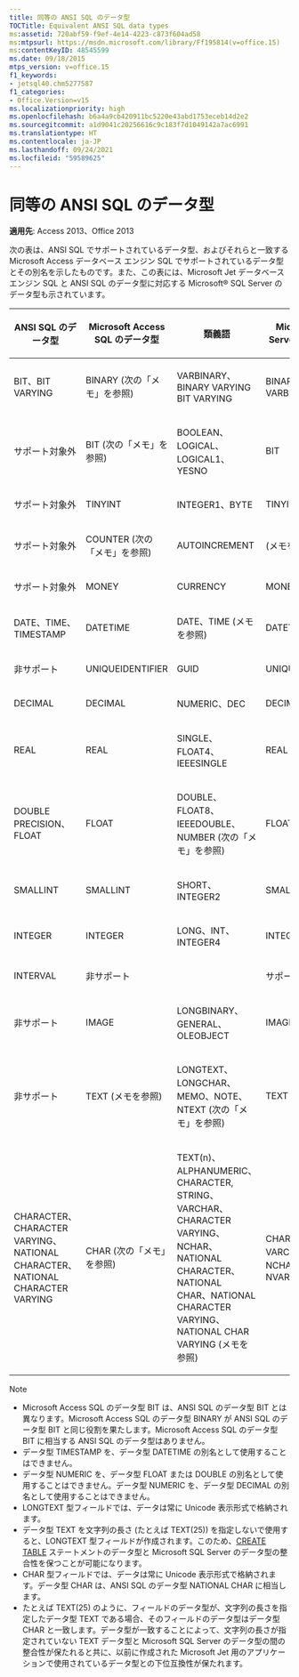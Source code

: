 ```yaml
---
title: 同等の ANSI SQL のデータ型
TOCTitle: Equivalent ANSI SQL data types
ms:assetid: 720abf59-f9ef-4e14-4223-c873f604ad58
ms:mtpsurl: https://msdn.microsoft.com/library/Ff195814(v=office.15)
ms:contentKeyID: 48545599
ms.date: 09/18/2015
mtps_version: v=office.15
f1_keywords:
- jetsql40.chm5277587
f1_categories:
- Office.Version=v15
ms.localizationpriority: high
ms.openlocfilehash: b6a4a9cb420911bc5220e43abd1753eceb14d2e2
ms.sourcegitcommit: a1d9041c20256616c9c183f7d1049142a7ac6991
ms.translationtype: HT
ms.contentlocale: ja-JP
ms.lasthandoff: 09/24/2021
ms.locfileid: "59589625"
---
```

# <a name="equivalent-ansi-sql-data-types"></a>同等の ANSI SQL のデータ型


**適用先**: Access 2013、Office 2013

次の表は、ANSI SQL でサポートされているデータ型、およびそれらと一致する Microsoft Access データベース エンジン SQL でサポートされているデータ型とその別名を示したものです。また、この表には、Microsoft Jet データベース エンジン SQL と ANSI SQL のデータ型に対応する Microsoft® SQL Server のデータ型も示されています。

<table>
<colgroup>
<col style="width: 25%" />
<col style="width: 25%" />
<col style="width: 25%" />
<col style="width: 25%" />
</colgroup>
<thead>
<tr class="header">
<th><p>ANSI SQL のデータ型</p></th>
<th><p>Microsoft Access SQL のデータ型</p></th>
<th><p>類義語</p></th>
<th><p>Microsoft SQL Server のデータ型</p></th>
</tr>
</thead>
<tbody>
<tr class="odd">
<td><p>BIT、BIT VARYING</p></td>
<td><p>BINARY (次の「メモ」を参照)</p></td>
<td><p>VARBINARY、BINARY VARYING BIT VARYING</p></td>
<td><p>BINARY、VARBINARY</p></td>
</tr>
<tr class="even">
<td><p>サポート対象外</p></td>
<td><p>BIT (次の「メモ」を参照)</p></td>
<td><p>BOOLEAN、LOGICAL、LOGICAL1、YESNO</p></td>
<td><p>BIT</p></td>
</tr>
<tr class="odd">
<td><p>サポート対象外</p></td>
<td><p>TINYINT</p></td>
<td><p>INTEGER1、BYTE</p></td>
<td><p>TINYINT</p></td>
</tr>
<tr class="even">
<td><p>サポート対象外</p></td>
<td><p>COUNTER (次の「メモ」を参照)</p></td>
<td><p>AUTOINCREMENT</p></td>
<td><p>(メモを参照)</p></td>
</tr>
<tr class="odd">
<td><p>サポート対象外</p></td>
<td><p>MONEY</p></td>
<td><p>CURRENCY</p></td>
<td><p>MONEY</p></td>
</tr>
<tr class="even">
<td><p>DATE、TIME、TIMESTAMP</p></td>
<td><p>DATETIME</p></td>
<td><p>DATE、TIME (メモを参照)</p></td>
<td><p>DATETIME</p></td>
</tr>
<tr class="odd">
<td><p>非サポート</p></td>
<td><p>UNIQUEIDENTIFIER</p></td>
<td><p>GUID</p></td>
<td><p>UNIQUEIDENTIFIER</p></td>
</tr>
<tr class="even">
<td><p>DECIMAL</p></td>
<td><p>DECIMAL</p></td>
<td><p>NUMERIC、DEC</p></td>
<td><p>DECIMAL</p></td>
</tr>
<tr class="odd">
<td><p>REAL</p></td>
<td><p>REAL</p></td>
<td><p>SINGLE、FLOAT4、IEEESINGLE</p></td>
<td><p>REAL</p></td>
</tr>
<tr class="even">
<td><p>DOUBLE PRECISION、FLOAT</p></td>
<td><p>FLOAT</p></td>
<td><p>DOUBLE、FLOAT8、IEEEDOUBLE、NUMBER (次の「メモ」を参照)</p></td>
<td><p>FLOAT</p></td>
</tr>
<tr class="odd">
<td><p>SMALLINT</p></td>
<td><p>SMALLINT</p></td>
<td><p>SHORT、INTEGER2</p></td>
<td><p>SMALLINT</p></td>
</tr>
<tr class="even">
<td><p>INTEGER</p></td>
<td><p>INTEGER</p></td>
<td><p>LONG、INT、INTEGER4</p></td>
<td><p>INTEGER</p></td>
</tr>
<tr class="odd">
<td><p>INTERVAL</p></td>
<td><p>非サポート</p></td>
<td><p></p></td>
<td><p>サポート対象外</p></td>
</tr>
<tr class="even">
<td><p>非サポート</p></td>
<td><p>IMAGE</p></td>
<td><p>LONGBINARY、GENERAL、OLEOBJECT</p></td>
<td><p>IMAGE</p></td>
</tr>
<tr class="odd">
<td><p>非サポート</p></td>
<td><p>TEXT (メモを参照)</p></td>
<td><p>LONGTEXT、LONGCHAR、MEMO、NOTE、NTEXT (次の「メモ」を参照)</p></td>
<td><p>TEXT</p></td>
</tr>
<tr class="even">
<td><p>CHARACTER、CHARACTER VARYING、NATIONAL CHARACTER、NATIONAL CHARACTER VARYING</p></td>
<td><p>CHAR (次の「メモ」を参照)</p></td>
<td><p>TEXT(n)、ALPHANUMERIC、CHARACTER, STRING、VARCHAR、CHARACTER VARYING、NCHAR、NATIONAL CHARACTER、NATIONAL CHAR、NATIONAL CHARACTER VARYING、NATIONAL CHAR VARYING (メモを参照)</p></td>
<td><p>CHAR、VARCHAR、NCHAR、NVARCHAR</p></td>
</tr>
</tbody>
</table>



> [!NOTE]
> - Microsoft Access SQL のデータ型 BIT は、ANSI SQL のデータ型 BIT とは異なります。Microsoft Access SQL のデータ型 BINARY が ANSI SQL のデータ型 BIT と同じ役割を果たします。Microsoft Access SQL のデータ型 BIT に相当する ANSI SQL のデータ型はありません。
> - データ型 TIMESTAMP を、データ型 DATETIME の別名として使用することはできません。
> - データ型 NUMERIC を、データ型 FLOAT または DOUBLE の別名として使用することはできません。データ型 NUMERIC を、データ型 DECIMAL の別名として使用することはできません。
> - LONGTEXT 型フィールドでは、データは常に Unicode 表示形式で格納されます。
> - データ型 TEXT を文字列の長さ (たとえば TEXT(25)) を指定しないで使用すると、LONGTEXT 型フィールドが作成されます。このため、[CREATE TABLE](create-table-statement-microsoft-access-sql.md) ステートメントのデータ型と Microsoft SQL Server のデータ型の整合性を保つことが可能になります。
> - CHAR 型フィールドでは、データは常に Unicode 表示形式で格納されます。データ型 CHAR は、ANSI SQL のデータ型 NATIONAL CHAR に相当します。
> - たとえば TEXT(25) のように、フィールドのデータ型が、文字列の長さを指定したデータ型 TEXT である場合、そのフィールドのデータ型はデータ型 CHAR と一致します。データ型が一致することによって、文字列の長さが指定されていない TEXT データ型と Microsoft SQL Server のデータ型の間の整合性が保たれると共に、以前に作成された Microsoft Jet 用のアプリケーションで使用されているデータ型との下位互換性が保たれます。


